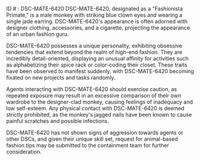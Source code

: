 ID # : DSC-MATE-6420
DSC-MATE-6420, designated as a "Fashionista Primate," is a male monkey with striking blue clown eyes and wearing a single jade earring. DSC-MATE-6420's appearance is often adorned with designer clothing, accessories, and a cigarette, projecting the appearance of an urban fashion guru. 

DSC-MATE-6420 possesses a unique personality, exhibiting obsessive tendencies that extend beyond the realm of high-end fashion. They are incredibly detail-oriented, displaying an unusual affinity for activities such as alphabetizing their spice rack or color-coding their closet. These traits have been observed to manifest suddenly, with DSC-MATE-6420 becoming fixated on new projects and tasks randomly. 

Agents interacting with DSC-MATE-6420 should exercise caution, as repeated exposure may result in an excessive comparison of their own wardrobe to the designer-clad monkey, causing feelings of inadequacy and low self-esteem. Any physical contact with DSC-MATE-6420 is deemed strictly prohibited, as the monkey's jagged nails have been known to cause painful scratches and possible infections. 

DSC-MATE-6420 has not shown signs of aggression towards agents or other DSCs, and given their unique skill set, request for animal-based fashion tips may be submitted to the containment team for further consideration.